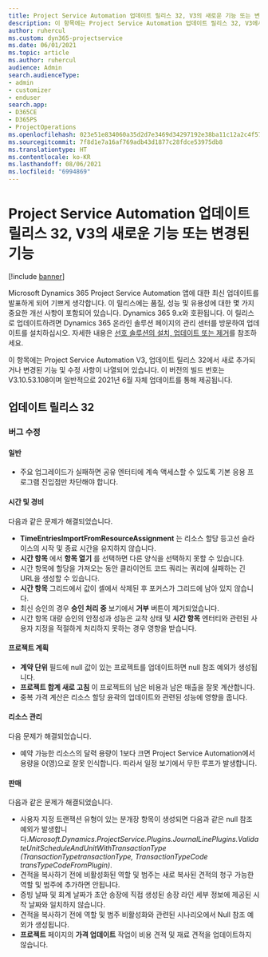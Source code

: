 ```yaml
---
title: Project Service Automation 업데이트 릴리스 32, V3의 새로운 기능 또는 변경된 기능
description: 이 항목에는 Project Service Automation 업데이트 릴리스 32, V3에서 사용할 수 있는 기능 및 수정 사항이 나열되어 있습니다.
author: ruhercul
ms.custom: dyn365-projectservice
ms.date: 06/01/2021
ms.topic: article
ms.author: ruhercul
audience: Admin
search.audienceType:
- admin
- customizer
- enduser
search.app:
- D365CE
- D365PS
- ProjectOperations
ms.openlocfilehash: 023e51e834060a35d2d7e3469d34297192e38ba11c12a2c4f57424213aba44ba
ms.sourcegitcommit: 7f8d1e7a16af769adb43d1877c28fdce53975db8
ms.translationtype: HT
ms.contentlocale: ko-KR
ms.lasthandoff: 08/06/2021
ms.locfileid: "6994869"
---
```

# <a name="whats-new-or-changed-in-project-service-automation-update-release-32-v3"></a>Project Service Automation 업데이트 릴리스 32, V3의 새로운 기능 또는 변경된 기능

[!include [banner](../includes/psa-now-project-operations.md)]

Microsoft Dynamics 365 Project Service Automation 앱에 대한 최신 업데이트를 발표하게 되어 기쁘게 생각합니다. 이 릴리스에는 품질, 성능 및 유용성에 대한 몇 가지 중요한 개선 사항이 포함되어 있습니다. Dynamics 365 9.x와 호환됩니다. 이 릴리스로 업데이트하려면 Dynamics 365 온라인 솔루션 페이지의 관리 센터를 방문하여 업데이트를 설치하십시오. 자세한 내용은 [선호 솔루션의 설치, 업데이트 또는 제거](/power-platform/admin/install-remove-preferred-solution)를 참조하세요.

이 항목에는 Project Service Automation V3, 업데이트 릴리스 32에서 새로 추가되거나 변경된 기능 및 수정 사항이 나열되어 있습니다. 이 버전의 빌드 번호는 V3.10.53.108이며 일반적으로 2021년 6월 자체 업데이트를 통해 제공됩니다.

## <a name="update-release-32"></a>업데이트 릴리스 32

### <a name="bug-fixes"></a>버그 수정

#### <a name="general"></a>일반

- 주요 업그레이드가 실패하면 공유 엔터티에 계속 액세스할 수 있도록 기본 응용 프로그램 진입점만 차단해야 합니다.

#### <a name="time-and-expense"></a>시간 및 경비

다음과 같은 문제가 해결되었습니다.

- **TimeEntriesImportFromResourceAssignment** 는 리소스 할당 등고선 슬라이스의 시작 및 종료 시간을 유지하지 않습니다.
- **시간 항목** 에서 **항목 열기** 를 선택하면 다른 양식을 선택하지 못할 수 있습니다.
- 시간 항목에 할당을 가져오는 동안 클라이언트 코드 쿼리는 쿼리에 실패하는 긴 URL을 생성할 수 있습니다.
- **시간 항목** 그리드에서 값이 셀에서 삭제된 후 포커스가 그리드에 남아 있지 않습니다.
- 최신 승인의 경우 **승인 처리 중** 보기에서 **거부** 버튼이 제거되었습니다.
- 시간 항목 대량 승인의 안정성과 성능은 교착 상태 및 **시간 항목** 엔터티와 관련된 사용자 지정을 적절하게 처리하지 못하는 경우 영향을 받습니다.

#### <a name="project-planning"></a>프로젝트 계획

- **계약 단위** 필드에 null 값이 있는 프로젝트를 업데이트하면 null 참조 예외가 생성됩니다.
- **프로젝트 합계 새로 고침** 이 프로젝트의 남은 비용과 남은 매출을 잘못 계산합니다.
- 중복 가격 계산은 리소스 할당 윤곽의 업데이트와 관련된 성능에 영향을 줍니다.

#### <a name="resource-management"></a>리소스 관리

다음 문제가 해결되었습니다.

- 예약 가능한 리소스의 달력 용량이 1보다 크면 Project Service Automation에서 용량을 0(영)으로 잘못 인식합니다. 따라서 일정 보기에서 무한 루프가 발생합니다.

#### <a name="sales"></a>판매

다음과 같은 문제가 해결되었습니다.

- 사용자 지정 트랜잭션 유형이 있는 분개장 항목이 생성되면 다음과 같은 null 참조 예외가 발생합니다.*Microsoft.Dynamics.ProjectService.Plugins.JournalLinePlugins.ValidateUnitScheduleAndUnitWithTransactionType (TransactionTypetransactionType, TransactionTypeCode transTypeCodeFromPlugin)*.
- 견적을 복사하기 전에 비활성화된 역할 및 범주는 새로 복사된 견적의 청구 가능한 역할 및 범주에 추가하면 안됩니다.
- 증빙 날짜 및 회계 날짜가 초안 송장에 직접 생성된 송장 라인 세부 정보에 제공된 시작 날짜와 일치하지 않습니다.
- 견적을 복사하기 전에 역할 및 범주 비활성화와 관련된 시나리오에서 Null 참조 예외가 생성됩니다.
- **프로젝트** 페이지의 **가격 업데이트** 작업이 비용 견적 및 재료 견적을 업데이트하지 않습니다.
